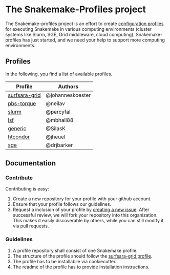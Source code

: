 # The Snakemake-Profiles project

The Snakemake-profiles project is an effort to create [configuration profiles](https://snakemake.readthedocs.io/en/stable/executing/cli.html#profiles) for executing Snakemake in various computing environments (cluster systems like Slurm, SGE, Grid middleware, cloud computing). Snakemake-profiles has just started, and we need your help to support more computing environments.


## Profiles

In the following, you find a list of available profiles.

| Profile  | Authors |
| -------- |-------- |
| [surfsara-grid](https://github.com/snakemake-profiles/surfsara-grid) | @johanneskoester |
| [pbs-torque](https://github.com/snakemake-profiles/pbs-torque) | @neilav |
| [slurm](https://github.com/Snakemake-Profiles/slurm) | @percyfal |
| [lsf](https://github.com/Snakemake-Profiles/lsf) | @mbhall88 |
| [generic](https://github.com/Snakemake-Profiles/generic) | @SilasK |
| [htcondor](https://github.com/Snakemake-Profiles/htcondor) | @jheuel |
| [sge](https://github.com/Snakemake-Profiles/sge) | @drjbarker |



## Documentation

### Contribute

Contributing is easy:

1. Create a new repository for your profile with your github account.
2. Ensure that your profile follows our guidelines.
3. Request a inclusion of your profile by [creating a new issue](https://github.com/Snakemake-Profiles/doc/issues/new). After successful review, we will fork your repository into this organization. This makes it easily discoverable by others, while you can still modify it via pull requests.

### Guidelines

1. A profile repository shall consist of one Snakemake profile.
2. The structure of the profile should follow the [surfsara-grid profile](https://github.com/snakemake-profiles/surfsara-grid).
3. The profile has to be installabile via cookiecutter.
4. The readme of the profile has to provide installation instructions.
